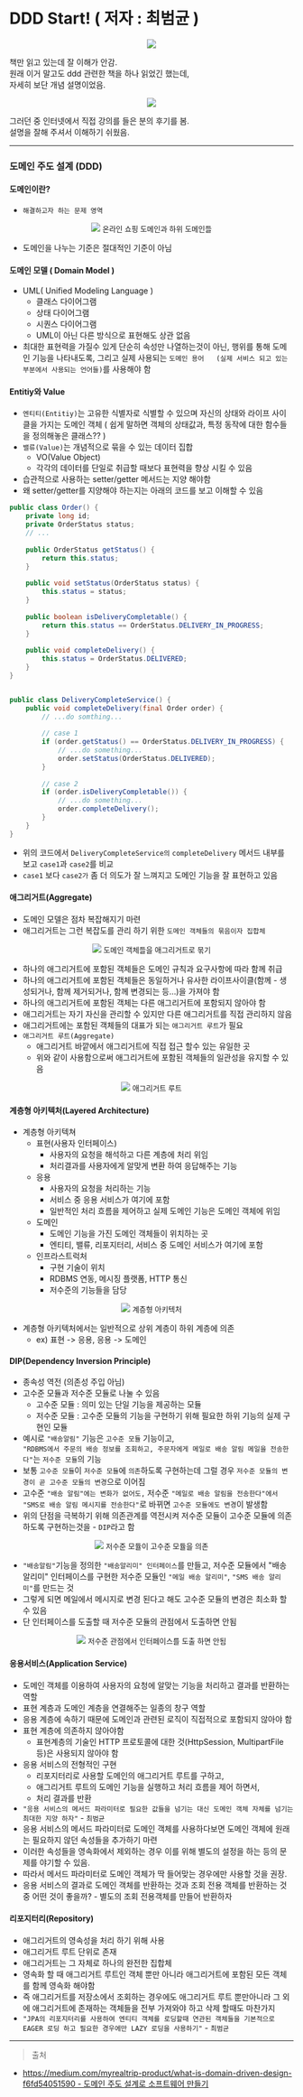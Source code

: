 # DDD Start! ( 저자 : 최범균 )

<div align="center">
    <img src="./images/ddd_book_image1.jpg" />
</div>

책만 읽고 있는데 잘 이해가 안감.  
원래 이거 말고도 ddd 관련한 책을 하나 읽었긴 했는데,  
자세히 보단 개념 설명이었음.  

<div align="center">
    <img src="./images/ddd_book_image0.jpg" />
</div>

그러던 중 인터넷에서 직접 강의를 들은 분의 후기를 봄.  
설명을 잘해 주셔서 이해하기 쉬웠음.

---

### 도메인 주도 설계 (DDD)

#### 도메인이란?  

- `해결하고자 하는 문제 영역`

<div align="center">
    <img src="./images/online_shopping_domains.png" />
    <span style="font-size:13px">온라인 쇼핑 도메인과 하위 도메인들</span>
</div>
 
- 도메인을 나누는 기준은 절대적인 기준이 아님

#### 도메인 모델 ( Domain Model )  

- UML( Unified Modeling Language )
  - 클래스 다이어그램
  - 상태 다이어그램
  - 시퀀스 다이어그램
  - UML이 아닌 다른 방식으로 표현해도 상관 없음
- 최대한 표현력을 가질수 있게 단순히 속성만 나열하는것이 아닌, 행위를 통해 도메인 기능을 나타내도록, 그리고 실제 사용되는 `도메인 용어  
(실제 서비스 되고 있는 부분에서 사용되는 언어들)`를 사용해야 함

#### Entitiy와 Value  

- `엔티티(Entitiy)`는 고유한 식별자로 식별할 수 있으며 자신의 상태와 라이프 사이클을 가지는 도메인 객체 ( 쉽게 말하면 객체의 상태값과, 특정 동작에 대한 함수들을 정의해놓은 클래스?? )  
- `밸류(Value)`는 개념적으로 묶을 수 있는 데이터 집합
  - VO(Value Object)
  - 각각의 데이터를 단일로 취급할 때보다 표현력을 향상 시킬 수 있음
- 습관적으로 사용하는 setter/getter 메서드는 지양 해야함
- 왜 setter/getter를 지양해야 하는지는 아래의 코드를 보고 이해할 수 있음

```java
public class Order() {
    private long id;
    private OrderStatus status;
    // ...
    
    public OrderStatus getStatus() {
        return this.status;
    }
    
    public void setStatus(OrderStatus status) {
        this.status = status;
    }
    
    public boolean isDeliveryCompletable() {
        return this.status == OrderStatus.DELIVERY_IN_PROGRESS;
    }
    
    public void completeDelivery() {
        this.status = OrderStatus.DELIVERED;
    }
}


public class DeliveryCompleteService() {
    public void completeDelivery(final Order order) {
        // ...do somthing...
        
        // case 1
        if (order.getStatus() == OrderStatus.DELIVERY_IN_PROGRESS) {
            // ...do something...
            order.setStatus(OrderStatus.DELIVERED);
        }
        
        // case 2
        if (order.isDeliveryCompletable()) {
            // ...do something...
            order.completeDelivery();
        }
    }
}
```

- 위의 코드에서 `DeliveryCompleteService의` `completeDelivery` 메서드 내부를 보고 `case1`과 `case2`를 비교
- `case1` 보다 `case2가` 좀 더 의도가 잘 느껴지고 도메인 기능을 잘 표현하고 있음

#### 애그리거트(Aggregate)

- 도메인 모델은 점차 복잡해지기 마련
- 애그리거트는 그런 복잡도를 관리 하기 위한 `도메인 객체들의 묶음이자 집합체`

<div align="center">
    <img src="./images/aggregate.png" />
    <span style="font-size:13px">도메인 객체들을 애그리거트로 묶기</span>
</div>

- 하나의 애그리거트에 포함된 객체들은 도메인 규칙과 요구사항에 따라 함께 취급
- 하나의 애그리거트에 포함된 객체들은 동일하거나 유사한 라이프사이클(함께 - 생성되거나, 함께 제거되거나, 함께 변경되는 등…)을 가져야 함
- 하나의 애그리거트에 포함된 객체는 다른 애그리거트에 포함되지 않아야 함
- 애그리거트는 자기 자신을 관리할 수 있지만 다른 애그리거트를 직접 관리하지 않음
- 애그리거트에는 포함된 객체들의 대표가 되는 `애그리거트 루트`가 필요
- `애그리거트 루트(Aggregate)`
  - 애그리거트 바깥에서 애그리거트에 직접 접근 할수 있는 유일한 곳
  - 위와 같이 사용함으로써 애그리거트에 포함된 객체들의 일관성을 유지할 수 있음

<div align="center">
    <img src="./images/aggregate-root.png" />
    <span style="font-size:13px">애그리거트 루트</span>
</div>

#### 계층형 아키텍처(Layered Architecture)

- 계층형 아키텍쳐 
  - 표현(사용자 인터페이스)
    - 사용자의 요청을 해석하고 다른 계층에 처리 위임
    - 처리결과를 사용자에게 알맞게 변환 하여 응답해주는 기능
  - 응용
    - 사용자의 요청을 처리하는 기능
    - 서비스 중 응용 서비스가 여기에 포함
    - 일반적인 처리 흐름을 제어하고 실제 도메인 기능은 도메인 객체에 위임
  - 도메인
    - 도메인 기능을 가진 도메인 객체들이 위치하는 곳
    - 엔티티, 밸류, 리포지터리, 서비스 중 도메인 서비스가 여기에 포함
  - 인프라스트럭처
    - 구현 기술이 위치
    - RDBMS 연동, 메시징 플랫폼, HTTP 통신 
    - 저수준의 기능들을 담당

<div align="center">
    <img src="./images/layered_architecture.jpeg" />
    <span style="font-size:13px">계층형 아키텍처</span>
</div>  

- 계층형 아키텍처에서는 일반적으로 상위 계층이 하위 계층에 의존
  - ex) 표현 -> 응용, 응용 -> 도메인

#### DIP(Dependency Inversion Principle)

- 종속성 역전 (의존성 주입 아님)
- 고수준 모듈과 저수준 모듈로 나눌 수 있음
  - 고수준 모듈 : 의미 있는 단일 기능을 제공하는 모듈
  - 저수준 모듈 : 고수준 모듈의 기능을 구현하기 위해 필요한 하위 기능의 실제 구현인 모듈
- 예시로 `"배송알림"` 기능은 `고수준 모듈` 기능이고,  
`"RDBMS에서 주문의 배송 정보를 조회하고, 주문자에게 메일로 배송 알림 메일을 전송한다"`는 `저수준 모듈`의 기능
- 보통 `고수준 모듈`이 `저수준 모듈`에 `의존`하도록 구현하는데 그럴 경우 `저수준 모듈의 변경이 곧 고수준 모듈의 변경`으로 이어짐
- 고수준 `"배송 알림"에는 변화가 없어도,` 저수준 `"메일로 배송 알림을 전송한다"에서 "SMS로 배송 알림 메시지를 전송한다"`로 바뀌면 `고수준 모듈에도 변경`이 발생함
- 위의 단점을 극복하기 위해 의존관계를 역전시켜 저수준 모듈이 고수준 모듈에 의존하도록 구현하는것을 - `DIP`라고 함

<div align="center">
    <img src="./images/dip.png" />
    <span style="font-size:13px">저수준 모듈이 고수준 모듈을 의존</span>
</div>  

- `"배송알림"`기능을 정의한 `"배송알리미" 인터페이스`를 만들고, 저수준 모듈에서 "배송 알리미" 인터페이스를 구현한 저수준 모듈인 `"메일 배송 알리미"`, `"SMS 배송 알리미"`를 만드는 것
- 그렇게 되면 메일에서 메시지로 변경 된다고 해도 고수준 모듈의 변경은 최소화 할 수 있음
- 단 인터페이스를 도출할 때 저수준 모듈의 관점에서 도출하면 안됨

<div align="center">
    <img src="./images/lowmodule.png" />
    <span style="font-size:13px">저수준 관점에서 인터페이스를 도출 하면 안됨</span>
</div>  

#### 응용서비스(Application Service)

- 도메인 객체를 이용하여 사용자의 요청에 알맞는 기능을 처리하고 결과를 반환하는 역할
- 표현 계층과 도메인 계층을 연결해주는 일종의 창구 역할
- 응용 계층에 속하기 때문에 도메인과 관련된 로직이 직접적으로 포함되지 않아야 함
- 표현 계층에 의존하지 않아야함
  - 표현계층의 기술인 HTTP 프로토콜에 대한 것(HttpSession, MultipartFile 등)은 사용되지 않아야 함
- 응용 서비스의 전형적인 구현
  - 리포지터리로 사용할 도메인의 애그리거트 루트를 구하고,
  - 애그리거트 루트의 도메인 기능을 실행하고 처리 흐름을 제어 하면서,
  - 처리 결과를 반환
- `"응용 서비스의 메서드 파라미터로 필요한 값들을 넘기는 대신 도메인 객체 자체를 넘기는 최대한 지양 하자"` - `최범균`
- 응용 서비스의 메서드 파라미터로 도메인 객체를 사용하다보면 도메인 객체에 원래는 필요하지 않던 속성들을 추가하기 마련
- 이러한 속성들을 영속화에서 제외하는 경우 이를 위해 별도의 설정을 하는 등의 문제를 야기할 수 있음. 
- 따라서 메서드 파라미터로 도메인 객체가 딱 들어맞는 경우에만 사용할 것을 권장.
- 응용 서비스의 결과로 도메인 객체를 반환하는 것과 조회 전용 객체를 반환하는 것 중 어떤 것이 좋을까? - 별도의 조회 전용객체를 만들어 반환하자

#### 리포지터리(Repository)

- 애그리거트의 영속성을 처리 하기 위해 사용
- 애그리거트 루트 단위로 존재 
- 애그리거트는 그 자체로 하나의 완전한 집합체
- 영속화 할 때 애그리거트 루트인 객체 뿐만 아니라 애그리거트에 포함된 모든 객체를 함께 영속화 해야함
- 즉 애그리거트를 저장소에서 조회하는 경우에도 애그리거트 루트 뿐만아니라 그 외에 애그리거트에 존재하는 객체들을 전부 가져와야 하고 삭제 할때도 마찬가지
- `"JPA의 리포지터리를 사용하여 엔티티 객체를 로딩할때 연관된 객체들을 기본적으로 EAGER 로딩 하고 필요한 경우에만 LAZY 로딩을 사용하기"` - `최범균`  

----
> 출처 
- [https://medium.com/myrealtrip-product/what-is-domain-driven-design-f6fd54051590 - 도메인 주도 설계로 소프트웨어 만들기](https://medium.com/myrealtrip-product/what-is-domain-driven-design-f6fd54051590)  
